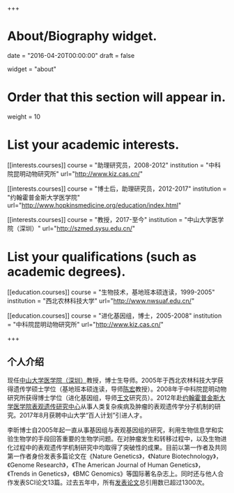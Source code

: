 +++
# About/Biography widget.

date = "2016-04-20T00:00:00"
draft = false

widget = "about"


# Order that this section will appear in.
weight = 10

# List your academic interests.

[[interests.courses]]
  course = "助理研究员，2008-2012"
  institution = "中科院昆明动物研究所"
  url="http://www.kiz.cas.cn/"

[[interests.courses]]
  course = "博士后，助理研究员，2012-2017"
  institution = "约翰霍普金斯大学医学院"
  url="http://www.hopkinsmedicine.org/education/index.html"
  
[[interests.courses]]
  course = "教授，2017-至今"
  institution = "中山大学医学院（深圳）"
  url="http://szmed.sysu.edu.cn/"
  
# List your qualifications (such as academic degrees).
[[education.courses]]
  course = "生物技术，基地班本硕连读，1999-2005"
  institution = "西北农林科技大学"
  url="http://www.nwsuaf.edu.cn/"

[[education.courses]]
  course = "进化基因组，博士，2005-2008"
  institution = "中科院昆明动物研究所"
  url="http://www.kiz.cas.cn/"


+++



## 个人介绍

现任[中山大学医学院（深圳）](http://szmed.sysu.edu.cn/)教授，博士生导师。2005年于西北农林科技大学获得遗传学硕士学位（基地班本硕连读，导师[陈宏](http://dkxy.nwsuaf.edu.cn/szdw/jsyjy/217721.htm)教授）。2008年于中科院昆明动物研究所获得博士学位（进化基因组，导师[王文](http://159.226.149.45/wangw2013/WenWang_Labweb/page0006.htm)研究员）。2012年赴[约翰霍普金斯大学医学院表观遗传研究中心](http://feinberglab.jhu.edu/)从事人类复杂疾病及肿瘤的表观遗传学分子机制的研究。2017年8月获聘中山大学“百人计划”引进人才。

李昕博士自2005年起一直从事基因组与表观基因组的研究，利用生物信息学和实验生物学的手段回答重要的生物学问题。在对肿瘤发生和转移过程中，以及生物进化过程中的表观遗传学机制研究中均取得了突破性的成果。目前以第一作者及共同第一作者身份发表多篇论文在《Nature Genetics》，《Nature Biotechnology》，《Genome Research》，《The American Journal of Human Genetics》，《Trends in Genetics》，《BMC Genomics》等国际著名杂志上。同时还与他人合作发表SCI论文13篇。过去五年中，所有[发表论文](https://scholar.google.com/citations?hl=en&user=aDfP0UoAAAAJ&view_op=list_works&sortby=pubdate)总引用数已超过1300次。


